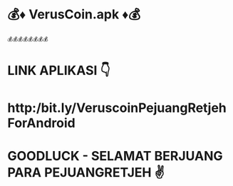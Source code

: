 # 💰♦ VerusCoin.apk ♦💰 #
    💰💰💰💰💰💰💰💰
# LINK APLIKASI 👇 #
# http:/bit.ly/VeruscoinPejuangRetjehForAndroid #

# GOODLUCK - SELAMAT BERJUANG PARA PEJUANGRETJEH ✌ #

